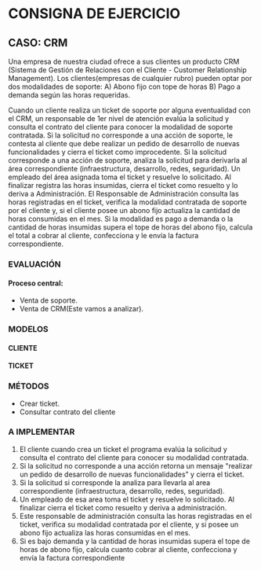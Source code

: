 # CONSIGNA DE EJERCICIO
## CASO: CRM
Una empresa de nuestra ciudad ofrece a sus clientes un
producto CRM (Sistema de Gestión de Relaciones con el
Cliente - Customer Relationship Management). 
Los clientes(empresas de cualquier rubro) pueden optar por dos
modalidades de soporte:
A) Abono fijo con tope de horas
B) Pago a demanda según las horas requeridas.

Cuando un cliente realiza un ticket de soporte por alguna
eventualidad con el CRM, un responsable de 1er nivel de
atención evalúa la solicitud y consulta el contrato del cliente
para conocer la modalidad de soporte contratada. 
Si la solicitud no corresponde a una acción de soporte, le
contesta al cliente que debe realizar un pedido de desarrollo
de nuevas funcionalidades y cierra el ticket como
improcedente.
Si la solicitud corresponde a una acción de soporte, analiza la solicitud
para derivarla al área correspondiente (infraestructura, desarrollo,
redes, seguridad).
Un empleado del área asignada toma el ticket y resuelve lo solicitado.
Al finalizar registra las horas insumidas, cierra el ticket como resuelto
y lo deriva a Administración.
El Responsable de Administración consulta las horas registradas en el
ticket, verifica la modalidad contratada de soporte por el cliente y, si
el cliente posee un abono fijo actualiza la cantidad de horas
consumidas en el mes. Si la modalidad es pago a demanda o la
cantidad de horas insumidas supera el tope de horas del abono fijo,
calcula el total a cobrar al cliente, confecciona y le envía la factura
correspondiente.

### EVALUACIÓN
#### Proceso central: 
- Venta de soporte.
- Venta de CRM(Este vamos a analizar).

### MODELOS 

#### CLIENTE

#### TICKET

### MÉTODOS  
- Crear ticket.
- Consultar contrato del cliente 

### A IMPLEMENTAR
1. El cliente cuando crea un ticket el programa evalúa la solicitud y consulta el contrato del cliente para conocer su modalidad contratada.
2. Si la solicitud no corresponde a una acción retorna un mensaje "realizar un pedido de desarrollo
de nuevas funcionalidades" y cierra el ticket.
3. Si la solicitud si corresponde la analiza para llevarla al area correspondiente (infraestructura, desarrollo,
redes, seguridad).
3. Un empleado de esa area toma el ticket y resuelve lo solicitado. Al finalizar cierra el ticket como resuelto y deriva a administración.
4. Este responsable de administración consulta las horas registradas en el ticket, verifica su modalidad contratada por el cliente, y si posee un abono fijo actualiza las horas consumidas en el mes.  
5. Si es bajo demanda y la cantidad de horas insumidas supera el tope de horas de abono fijo, calcula cuanto cobrar al cliente, confecciona y envía la factura correspondiente 